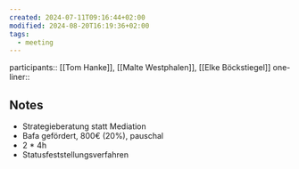 ```yaml
---
created: 2024-07-11T09:16:44+02:00
modified: 2024-08-20T16:19:36+02:00
tags:
  - meeting
---
```


participants:: [[Tom Hanke]], [[Malte Westphalen]], [[Elke Böckstiegel]]
one-liner::

##  Notes

- Strategieberatung statt Mediation
- Bafa gefördert, 800€  (20%), pauschal
- 2 * 4h
- Statusfeststellungsverfahren

